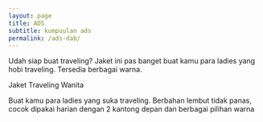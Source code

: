 ```yaml
---
layout: page
title: ADS
subtitle: kumpuulan ads
permalink: /ads-dab/
---
```


Udah siap buat traveling? Jaket ini pas banget buat kamu para ladies yang hobi traveling. Tersedia berbagai warna.


Jaket Traveling Wanita


Buat kamu para ladies yang suka traveling. Berbahan lembut tidak panas, cocok dipakai harian dengan 2 kantong depan dan berbagai pilihan warna